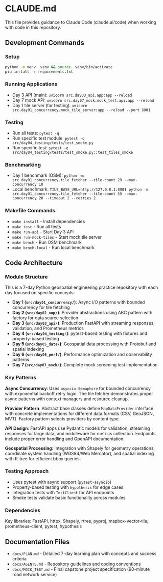 # CLAUDE.md

This file provides guidance to Claude Code (claude.ai/code) when working with code in this repository.

## Development Commands

### Setup
```bash
python -m venv .venv && source .venv/bin/activate
pip install -r requirements.txt
```

### Running Applications
- Day 3 API (main): `uvicorn src.day03_api.app:app --reload`
- Day 7 mock API: `uvicorn src.day07_mock.mock_test.api:app --reload`
- Day 1 tile server (for testing): `uvicorn src.day01_concurrency.mock_tile_server:app --reload --port 8001`

### Testing
- Run all tests: `pytest -q`
- Run specific test module: `pytest -q src/day04_testing/tests/test_smoke.py`
- Run specific test: `pytest -q src/day04_testing/tests/test_smoke.py::test_tiles_smoke`

### Benchmarking
- Day 1 benchmark (OSM): `python -m src.day01_concurrency.tile_fetcher --tile-count 20 --max-concurrency 10`
- Local benchmark: `TILE_BASE_URL=http://127.0.0.1:8001 python -m src.day01_concurrency.tile_fetcher --tile-count 50 --max-concurrency 20 --timeout 2 --retries 2`

### Makefile Commands
- `make install` - Install dependencies
- `make test` - Run all tests
- `make run-api` - Start Day 3 API
- `make run-mock-tiles` - Start mock tile server
- `make bench` - Run OSM benchmark
- `make bench-local` - Run local benchmark

## Code Architecture

### Module Structure
This is a 7-day Python geospatial engineering practice repository with each day focused on specific concepts:

- **Day 1 (`src/day01_concurrency/`)**: Async I/O patterns with bounded concurrency for tile fetching
- **Day 2 (`src/day02_oop/`)**: Provider abstractions using ABC pattern with factory for data source selection
- **Day 3 (`src/day03_api/`)**: Production FastAPI with streaming responses, validation, and Prometheus metrics
- **Day 4 (`src/day04_testing/`)**: pytest-based testing with fixtures and property-based testing
- **Day 5 (`src/day05_data/`)**: Geospatial data processing with Protobuf and spatial indexing
- **Day 6 (`src/day06_perf/`)**: Performance optimization and observability patterns
- **Day 7 (`src/day07_mock/`)**: Complete mock screening test implementation

### Key Patterns

**Async Concurrency**: Uses `asyncio.Semaphore` for bounded concurrency with exponential backoff retry logic. The tile fetcher demonstrates proper async patterns with context managers and resource cleanup.

**Provider Pattern**: Abstract base classes define `MapDataProvider` interface with concrete implementations for different data formats (CSV, GeoJSON, MVT). Factory pattern selects providers by content type.

**API Design**: FastAPI apps use Pydantic models for validation, streaming responses for large data, and middleware for metrics collection. Endpoints include proper error handling and OpenAPI documentation.

**Geospatial Processing**: Integration with Shapely for geometry operations, coordinate system handling (WGS84/Web Mercator), and spatial indexing with R-tree for efficient bbox queries.

### Testing Approach
- Uses pytest with async support (`pytest-asyncio`)
- Property-based testing with `hypothesis` for edge cases
- Integration tests with `TestClient` for API endpoints
- Smoke tests validate basic functionality across modules

### Dependencies
Key libraries: FastAPI, httpx, Shapely, rtree, pyproj, mapbox-vector-tile, prometheus-client, pytest, hypothesis

## Documentation Files
- `docs/PLAN.md` - Detailed 7-day learning plan with concepts and success criteria
- `docs/AGENTS.md` - Repository guidelines and coding conventions
- `docs/MOCK_TEST.md` - Final capstone project specification (90-minute road network service)